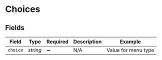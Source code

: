 # Choices


## Fields

| Field               | Type                | Required            | Description         | Example             |
| ------------------- | ------------------- | ------------------- | ------------------- | ------------------- |
| `choice`            | *string*            | :heavy_minus_sign:  | N/A                 | Value for menu type |